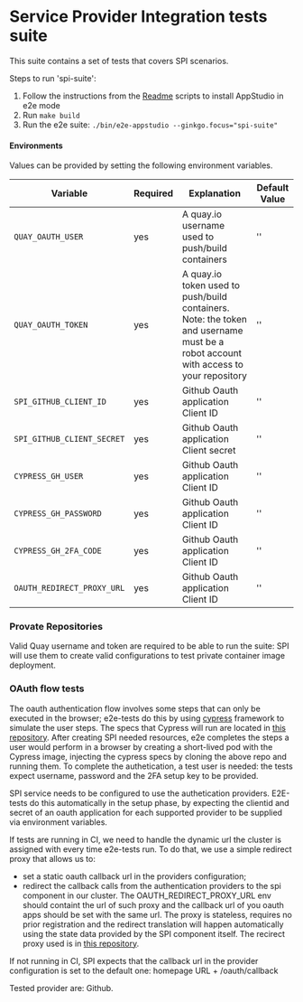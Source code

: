 # Service Provider Integration tests suite

This suite contains a set of tests that covers SPI scenarios.

Steps to run 'spi-suite':

1) Follow the instructions from the [Readme](../../docs/Installation.md) scripts to install AppStudio in e2e mode
2) Run `make build`
3) Run the e2e suite: `./bin/e2e-appstudio --ginkgo.focus="spi-suite"`

#### Environments

Values can be provided by setting the following environment variables.

| Variable | Required | Explanation | Default Value |
|---|---|---|---|
| `QUAY_OAUTH_USER` | yes | A quay.io username used to push/build containers  | ''  |
| `QUAY_OAUTH_TOKEN` | yes | A quay.io token used to push/build containers. Note: the token and username must be a robot account with access to your repository | '' |
| `SPI_GITHUB_CLIENT_ID` | yes | Github Oauth application Client ID  | ''  |
| `SPI_GITHUB_CLIENT_SECRET` | yes | Github Oauth application Client secret | ''  |
| `CYPRESS_GH_USER` | yes | Github Oauth application Client ID  | ''  |
| `CYPRESS_GH_PASSWORD` | yes | Github Oauth application Client ID  | ''  |
| `CYPRESS_GH_2FA_CODE` | yes | Github Oauth application Client ID  | ''  |
| `OAUTH_REDIRECT_PROXY_URL` | yes | Github Oauth application Client ID  | ''  |

### Provate Repositories

Valid Quay username and token are required to be able to run the suite: SPI will use them to create valid configurations to test private container image deployment. 

### OAuth flow tests

The oauth authentication flow involves some steps that can only be executed in the browser; e2e-tests do this by using [cypress](https://github.com/cypress-io/cypress) framework to simulate the user steps. The specs that Cypress will run are located in [this repository](https://github.com/redhat-appstudio-qe/cypress-browser-oauth-flow). After creating SPI needed resources, e2e completes the steps a user would perform in a browser by creating a short-lived pod with the Cypress image, injecting the cypress specs by cloning the above repo and running them.
To complete the authetication, a test user is needed: the tests expect username, password and the 2FA setup key to be provided. 

SPI service needs to be configured to use the authetication providers. E2E-tests do this automatically in the setup phase, by expecting the clientid and secret of an oauth application for each supported provider to be supplied via environment variables. 

If tests are running in CI, we need to handle the dynamic url the cluster is assigned with every time e2e-tests run. To do that, we use a simple redirect proxy that allows us to: 
- set a static oauth callback url in the providers configuration; 
- redirect the callback calls from the authentication providers to the spi component in our cluster. 
The OAUTH_REDIRECT_PROXY_URL env should containt the url of such proxy and the callback url of you oauth apps should be set with the same url. 
The proxy is stateless, requires no prior registration and the redirect translation will happen automatically using the state data provided by the SPI component itself.
The recirect proxy used is in [this repository](https://github.com/redhat-appstudio-qe/cypress-browser-oauth-flow).

If not running in CI, SPI expects that the callback url in the provider configuration is set to the default one: homepage URL + /oauth/callback

Tested provider are: Github.

